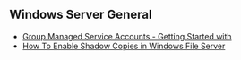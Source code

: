 ## Windows Server General
- [Group Managed Service Accounts - Getting Started with ](https://docs.microsoft.com/en-us/previous-versions/windows/it-pro/windows-server-2012-R2-and-2012/jj128431(v=ws.11))
- [How To Enable Shadow Copies in Windows File Server](https://redmondmag.com/articles/2015/10/23/enable-shadow-copies.aspx)
